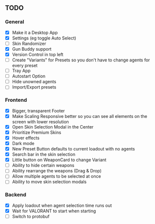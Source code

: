 ## TODO

### General

- [x] Make it a Desktop App
- [x] Settings (eg toggle Auto Select)
- [ ] Skin Randomizer
- [x] Gun Buddy support
- [x] Version Control in top left
- [ ] Create "Variants" for Presets so you don't have to change agents for every preset
- [ ] Tray App
- [ ] Autostart Option
- [ ] Hide unowned agents
- [ ] Import/Export presets 

### Frontend

- [x] Bigger, transparent Footer
- [x] Make Scaling Responsive better so you can see all elements on the screen with lower resolution
- [x] Open Skin Selection Modal in the Center
- [x] Prioritize Premium Skins
- [x] Hover effects
- [x] Dark mode
- [x] New Preset Button defaults to current loadout with no agents
- [x] Search bar in the skin selection
- [x] Little button on WeaponCard to change Variant
- [ ] Ability to hide certain weapons
- [ ] Ability rearrange the weapons (Drag & Drop)
- [ ] Allow multiple agents to be selected at once
- [ ] Ability to move skin selection modals

### Backend

- [x] Apply loadout when agent selection time runs out
- [x] Wait for VALORANT to start when starting 
- [ ] Switch to protobuf
